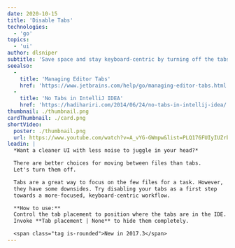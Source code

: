 ```yaml
---
date: 2020-10-15
title: 'Disable Tabs'
technologies:
  - 'go'
topics:
  - 'ui'
author: dlsniper
subtitle: 'Save space and stay keyboard-centric by turning off the tabs.'
seealso:
  - 
    title: 'Managing Editor Tabs'
    href: 'https://www.jetbrains.com/help/go/managing-editor-tabs.html'
  - 
    title: 'No Tabs in IntelliJ IDEA'
    href: 'https://hadihariri.com/2014/06/24/no-tabs-in-intellij-idea/'
thumbnail: ./thumbnail.png
cardThumbnail: ./card.png
shortVideo:
  poster: ./thumbnail.png
  url: https://www.youtube.com/watch?v=A_vYG-GWmpw&list=PLQ176FUIyIUZrbrlz4AY1V8VzBJKZyVlW&index=51
leadin: |
  *Want a cleaner UI with less noise to juggle in your head?*

  There are better choices for moving between files than tabs.
  Let's turn them off.

  Tabs are a great way to focus on the few files for a task. However,
  they have some downsides. Try disabling your tabs as a first step
  towards a more-focused, keyboard-centric workflow.

  **How to use:**
  Control the tab placement to position where the tabs are in the IDE.
  Invoke **Tab placement | None** to hide them completely.

  <span class="tag is-rounded">New in 2017.3</span>
---
```



